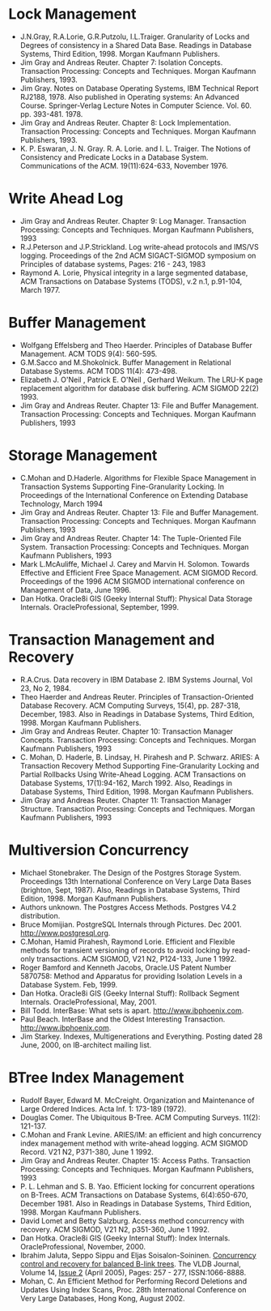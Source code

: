 # Lock Management #

  * J.N.Gray, R.A.Lorie, G.R.Putzolu, I.L.Traiger. Granularity of Locks and Degrees of consistency in a Shared Data Base. Readings in Database Systems, Third Edition, 1998. Morgan Kaufmann Publishers.
  * Jim Gray and Andreas Reuter. Chapter 7: Isolation Concepts. Transaction Processing: Concepts and Techniques. Morgan Kaufmann Publishers, 1993.
  * Jim Gray. Notes on Database Operating Systems, IBM Technical Report RJ2188, 1978. Also published in Operating systems: An Advanced Course. Springer-Verlag Lecture Notes in Computer Science. Vol. 60. pp. 393-481. 1978.
  * Jim Gray and Andreas Reuter. Chapter 8: Lock Implementation. Transaction Processing: Concepts and Techniques. Morgan Kaufmann Publishers, 1993.
  * K. P. Eswaran, J. N. Gray. R. A. Lorie. and I. L. Traiger. The Notions of Consistency and Predicate Locks in a Database System. Communications of the ACM. 19(11):624-633, November 1976.

# Write Ahead Log #

  * Jim Gray and Andreas Reuter. Chapter 9: Log Manager. Transaction Processing: Concepts and Techniques. Morgan Kaufmann Publishers, 1993
  * R.J.Peterson and J.P.Strickland. Log write-ahead protocols and IMS/VS logging. Proceedings of the 2nd ACM SIGACT-SIGMOD symposium on Principles of database systems, Pages: 216 - 243, 1983
  * Raymond A. Lorie, Physical integrity in a large segmented database, ACM Transactions on Database Systems (TODS), v.2 n.1, p.91-104, March 1977.

# Buffer Management #

  * Wolfgang Effelsberg and Theo Haerder. Principles of Database Buffer Management. ACM TODS 9(4): 560-595.
  * G.M.Sacco and M.Shokolnick. Buffer Management in Relational Database Systems. ACM TODS 11(4): 473-498.
  * Elizabeth J. O'Neil , Patrick E. O'Neil , Gerhard Weikum. The LRU-K page replacement algorithm for database disk buffering. ACM SIGMOD 22(2) 1993.
  * Jim Gray and Andreas Reuter. Chapter 13: File and Buffer Management. Transaction Processing: Concepts and Techniques. Morgan Kaufmann Publishers, 1993

# Storage Management #

  * C.Mohan and D.Haderle. Algorithms for Flexible Space Management in Transaction Systems Supporting Fine-Granularity Locking. In Proceedings of the International Conference on Extending Database Technology, March 1994
  * Jim Gray and Andreas Reuter. Chapter 13: File and Buffer Management. Transaction Processing: Concepts and Techniques. Morgan Kaufmann Publishers, 1993
  * Jim Gray and Andreas Reuter. Chapter 14: The Tuple-Oriented File System. Transaction Processing: Concepts and Techniques. Morgan Kaufmann Publishers, 1993
  * Mark L.McAuliffe, Michael J. Carey and Marvin H. Solomon. Towards Effective and Efficient Free Space Management. ACM SIGMOD Record. Proceedings of the 1996 ACM SIGMOD international conference on Management of Data, June 1996.
  * Dan Hotka. Oracle8i GIS (Geeky Internal Stuff): Physical Data Storage Internals. OracleProfessional, September, 1999.

# Transaction Management and Recovery #

  * R.A.Crus. Data recovery in IBM Database 2. IBM Systems Journal, Vol 23, No 2, 1984.
  * Theo Haerder and Andreas Reuter. Principles of Transaction-Oriented Database Recovery. ACM Computing Surveys, 15(4), pp. 287-318, December, 1983. Also in Readings in Database Systems, Third Edition, 1998. Morgan Kaufmann Publishers.
  * Jim Gray and Andreas Reuter. Chapter 10: Transaction Manager Concepts. Transaction Processing: Concepts and Techniques. Morgan Kaufmann Publishers, 1993
  * C. Mohan, D. Haderle, B. Lindsay, H. Pirahesh and P. Schwarz. ARIES: A Transaction Recovery Method Supporting Fine-Granularity Locking and Partial Rollbacks Using Write-Ahead Logging. ACM Transactions on Database Systems, 17(1):94-162, March 1992. Also, Readings in Database Systems, Third Edition, 1998. Morgan Kaufmann Publishers.
  * Jim Gray and Andreas Reuter. Chapter 11: Transaction Manager Structure. Transaction Processing: Concepts and Techniques. Morgan Kaufmann Publishers, 1993

# Multiversion Concurrency #

  * Michael Stonebraker. The Design of the Postgres Storage System. Proceedings 13th International Conference on Very Large Data Bases (brighton, Sept, 1987). Also, Readings in Database Systems, Third Edition, 1998. Morgan Kaufmann Publishers.
  * Authors unknown. The Postgres Access Methods. Postgres V4.2 distribution.
  * Bruce Momijian. PostgreSQL Internals through Pictures. Dec 2001. http://www.postgresql.org.
  * C.Mohan, Hamid Pirahesh, Raymond Lorie. Efficient and Flexible methods for transient versioning of records to avoid locking by read-only transactions. ACM SIGMOD, V21 N2, P124-133, June 1 1992.
  * Roger Bamford and Kenneth Jacobs, Oracle.US Patent Number 5870758: Method and Apparatus for providing Isolation Levels in a Database System. Feb, 1999.
  * Dan Hotka. Oracle8i GIS (Geeky Internal Stuff): Rollback Segment Internals. OracleProfessional, May, 2001.
  * Bill Todd. InterBase: What sets is apart. http://www.ibphoenix.com.
  * Paul Beach. InterBase and the Oldest Interesting Transaction. http://www.ibphoenix.com.
  * Jim Starkey. Indexes, Multigenerations and Everything. Posting dated 28 June, 2000, on IB-architect mailing list.

# BTree Index Management #

  * Rudolf Bayer, Edward M. McCreight. Organization and Maintenance of Large Ordered Indices. Acta Inf. 1: 173-189 (1972).
  * Douglas Comer. The Ubiquitous B-Tree. ACM Computing Surveys. 11(2): 121-137.
  * C.Mohan and Frank Levine. ARIES/IM: an efficient and high concurrency index management method with write-ahead logging. ACM SIGMOD Record. V21 N2, P371-380, June 1 1992.
  * Jim Gray and Andreas Reuter. Chapter 15: Access Paths. Transaction Processing: Concepts and Techniques. Morgan Kaufmann Publishers, 1993
  * P. L. Lehman and S. B. Yao. Efficient locking for concurrent operations on B-Trees. ACM Transactions on Database Systems, 6(4):650-670, December 1981. Also in Readings in Database Systems, Third Edition, 1998. Morgan Kaufmann Publishers.
  * David Lomet and Betty Salzburg. Access method concurrency with recovery. ACM SIGMOD, V21 N2, p351-360, June 1 1992.
  * Dan Hotka. Oracle8i GIS (Geeky Internal Stuff): Index Internals. OracleProfessional, November, 2000.
  * Ibrahim Jaluta, Seppo Sippu and Eljas Soisalon-Soininen. [Concurrency control and recovery for balanced B-link trees](http://www.springerlink.com/openurl.asp?genre=article&issn=1066-8888&volume=14&issue=2&spage=257). The VLDB Journal, Volume 14, [Issue 2](https://code.google.com/p/simpledbm/issues/detail?id=2) (April 2005), Pages: 257 - 277, ISSN:1066-8888.
  * Mohan, C. An Efficient Method for Performing Record Deletions and Updates Using Index Scans, Proc. 28th International Conference on Very Large Databases, Hong Kong, August 2002.